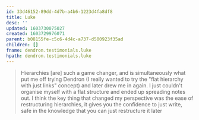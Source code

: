 ```yaml
---
id: 33d46152-89dd-4d7b-a4b6-1223d4fa8df8
title: Luke
desc: ''
updated: 1603730075027
created: 1603729976071
parent: b08155fe-c5c6-4d4c-a737-d500923f35ad
children: []
fname: dendron.testimonials.luke
hpath: dendron.testimonials.luke
---
```

> Hierarchies [are] such a game changer, and is simultaneously what put me off trying Dendron (I really wanted to try the "flat hierarchy with just links" concept) and later drew me in again. I just couldn't organise myself with a flat structure and ended up spreading notes out.
> I think the key thing that changed my perspective was the ease of restructuring hierarchies, it gives you the confidence to just write, safe in the knowledge that you can just restructure it later


